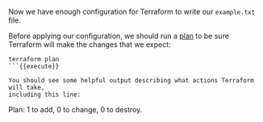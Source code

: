 Now we have enough configuration for Terraform to write our `example.txt` file. 

Before applying our configuration, we should run a 
[plan](https://terraform.io/cli/commands/plan) to be sure Terraform
will make the changes that we expect:

```
terraform plan
```{{execute}}

You should see some helpful output describing what actions Terraform will take,
including this line:

```
Plan: 1 to add, 0 to change, 0 to destroy.
```
